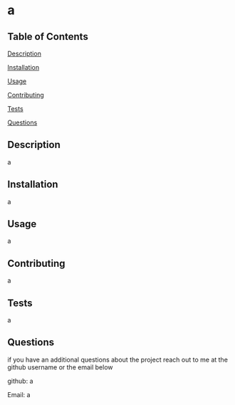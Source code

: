 # a 
## Table of Contents
[Description](#Description)

[Installation](#Installation)

[Usage](#Usage)

[Contributing](#Contributing)

[Tests](#Tests)


[Questions](#Questions)


## Description <a id = "Description"></a>
a
## Installation <a id = "Installation"></a>
a
## Usage <a id = "Usage"></a>
a
## Contributing <a id = "Contributing"></a>
a
## Tests <a id = "Tests"></a>
a

## Questions <a id = "Questions"></a>
if you have an additional questions about the project reach out to me at the github username or the email below

 github: a

 Email: a


